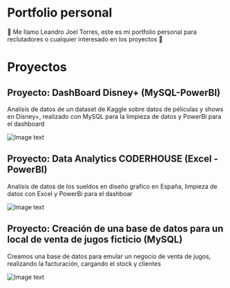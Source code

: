 # Portfolio personal 
🐧 Me llamo Leandro Joel Torres, este es mi portfolio personal para reclutadores o cualquier interesado en los proyectos 🐧

# Proyectos

## Proyecto: DashBoard Disney+ (MySQL-PowerBI)
Analísis de datos de un dataset de Kaggle sobre datos de péliculas y shows en Disney+, realizado con MySQL para la limpieza de datos y PowerBi para el dashboard


![Image text](https://i.ibb.co/xXc0p64/3-disney.jpg)

## Proyecto: Data Analytics CODERHOUSE (Excel - PowerBI)
Analísis de datos de los sueldos en diseño grafico en España, limpieza de datos con Excel y PowerBi para el dashboar 


![Image text](https://i.ibb.co/0yPCrBN/Coder-Data.jpg)


## Proyecto: Creación de una base de datos para un local de venta de jugos ficticio (MySQL)
Creamos una base de datos para emular un negocio de venta de jugos, realizando la facturación, cargando el stock y clientes



![Image text](https://i.ibb.co/BzRhgfh/1-Data-My-SQL.jpg)
